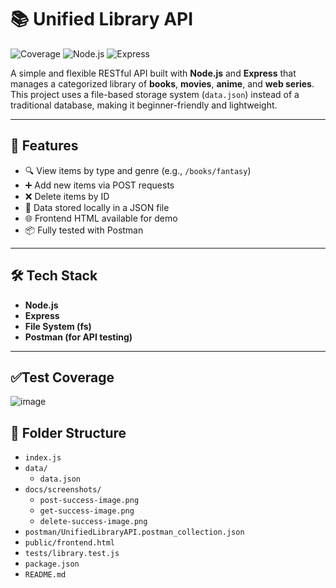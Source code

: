 # 📚 Unified Library API

![Coverage](https://img.shields.io/badge/coverage-80.32%25-yellowgreen)
![Node.js](https://img.shields.io/badge/node-v18.0.0-brightgreen)
![Express](https://img.shields.io/badge/express-v5.1.0-blue)

A simple and flexible RESTful API built with **Node.js** and **Express** that manages a categorized library of **books**, **movies**, **anime**, and **web series**. This project uses a file-based storage system (`data.json`) instead of a traditional database, making it beginner-friendly and lightweight.

---

## 🚀 Features

- 🔍 View items by type and genre (e.g., `/books/fantasy`)
- ➕ Add new items via POST requests
- ❌ Delete items by ID
- 💾 Data stored locally in a JSON file
- 🌐 Frontend HTML available for demo
- 📦 Fully tested with Postman

---

## 🛠 Tech Stack

- **Node.js**
- **Express**
- **File System (fs)**
- **Postman (for API testing)**

---

## ✅Test Coverage
![image](https://github.com/user-attachments/assets/53ce11bb-06d7-4046-8fb9-52268f3b57ad)


## 📁 Folder Structure
- `index.js`
- `data/`
  - `data.json`
- `docs/screenshots/`
  - `post-success-image.png`
  - `get-success-image.png`
  - `delete-success-image.png`
- `postman/UnifiedLibraryAPI.postman_collection.json`
- `public/frontend.html`
- `tests/library.test.js`
- `package.json`
- `README.md`
